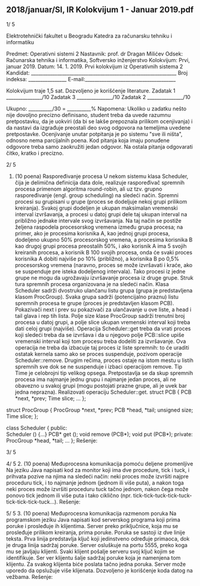 2018/januar/SI, IR Kolokvijum 1 - Januar 2019.pdf
--------------------------------------------------------------------------------


1/  5 
 
Elektrotehnički fakultet u Beogradu 
Katedra za računarsku tehniku i informatiku 
 
Predmet: Operativni sistemi 2 
Nastavnik: prof. dr Dragan Milićev 
Odsek: Računarska tehnika i informatika, Softversko inženjerstvo 
Kolokvijum: Prvi, januar 2019. 
Datum: 14. 1. 2019. 
Prvi kolokvijum iz Operativnih sistema 2 
Kandidat: _____________________________________________________________ 
Broj indeksa: ________________  E-mail:______________________________________ 
 
Kolokvijum traje 1,5 sat. Dozvoljeno je korišćenje literature. 
Zadatak 1 _______________/10   Zadatak 3 _______________/10 
Zadatak 2 _______________/10    
 
Ukupno: __________/30 = __________% 
Napomena: Ukoliko  u  zadatku nešto nije dovoljno precizno definisano, student treba da 
uvede razumnu pretpostavku, da je uokviri (da bi se lakše prepoznala prilikom ocenjivanja) i 
da  nastavi  da  izgrađuje  preostali  deo  svog  odgovora  na  temeljima  uvedene  pretpostavke. 
Ocenjivanje unutar potpitanja je po sistemu "sve ili ništa", odnosno nema parcijalnih poena. 
Kod pitanja koja imaju ponuđene odgovore treba samo zaokružiti jedan odgovor. Na ostala 
pitanja odgovarati čitko, kratko i precizno. 
 

2/  5 
1. (10 poena) Raspoređivanje procesa 
U  nekom  sistemu  klasa 
Scheduler,  čija  je  delimična  definicija  data  dole,  realizuje 
raspoređivač  spremnih  procesa  primenom  algoritma round-robin,  ali  uz  tzv. grupno 
raspoređivanje (engl. group  scheduling)  na  sledeći  način.  Spremni  procesi  su  grupisani  u 
grupe (proces se dodeljuje nekoj grupi prilikom kreiranja). Svakoj grupi dodeljen je ukupan 
maksimalan vremenski interval izvršavanja, a procesi u datoj grupi dele taj ukupan interval na 
približno  jednake  intervale  svog  izvršavanja.  Na  taj  način  se  postiže  željena  raspodela 
procesorskog vremena između grupa procesa; na primer, ako je procesima korisnika A, kao 
jednoj grupi procesa, dodeljeno ukupno 50% procesorskog vremena, a procesima korisnika B 
kao drugoj grupi procesa preostalih 50%, i ako korisnik A ima 5 svojih kreiranih procesa, a 
korisnik B 100  svojih  procesa,  onda  će  svaki  proces  korisnika A dobiti  najviše  po  10% 
(približno), a korisnika B po 0,5% procesorskog vremena (naravno, proces se može izvršavati 
i kraće, ako se suspenduje pre isteka dodeljenog intervala). Tako procesi iz jedne grupe ne 
mogu da ugrožavaju izvršavanje procesa iz druge grupe. 
Struk   tura  spremnih  procesa  organizovana  je  na  sledeći  način.  Klasa 
Scheduler sadrži 
dvostruko  ulančanu  listu  grupa  (grupa  je  predstavljena  klasom 
ProcGroup).  Svaka  grupa 
sadrži (potencijalno praznu) listu spremnih procesa te grupe (proces je predstavljen klasom 
PCB). Pokazivači next i prev su pokazivači za ulančavanje u ove liste, a head i tail glava i 
rep tih lista. Polje size klase ProcGroup sadrži trenutni broj procesa u datoj grupi, a polje 
slice ukupan vremenski interval koji treba dati celoj grupi (najviše). 
Operacija Scheduler::get treba  da  vrati  proces  koji  sledeći  treba  da  se  izvršava  i  da  u 
njegovo  polje 
PCB::slice upiše  vremenski  interval  koji  tom  procesu  treba  dodeliti  za 
izvršavanje.  Ova  operacija ne  treba da  izbacuje  taj  proces  iz  liste  spremnih:  to će  uraditi 
ostatak  kernela  samo  ako  se  proces  suspenduje,  pozivom  operacije Scheduler::remove. 
Drugim rečima, proces ostaje na istom mestu u listih spremnih sve dok se ne suspenduje i 
izbaci operacijom 
remove. Tip Time je celobrojni tip velikog opsega. 
Pretpostavlja se da skup spremnih procesa ima najmanje jednu grupu i najmanje jedan proces, 
ali ne obavezno u svakoj grupi (mogu postojati prazne grupe, ali je uvek bar jedna neprazna). 
Realizovati operaciju 
Scheduler::get. 
struct PCB { PCB *next, *prev;  Time slice; ... }; 
 
struct ProcGroup { 
  ProcGroup *next, *prev; 
  PCB *head, *tail; 
  unsigned size; 
  Time slice; 
}; 
 
class Scheduler { 
public:  
  Scheduler () {...} 
  PCB* get (); 
  void remove (PCB*); 
  void put (PCB*); 
private: 
  ProcGroup *head, *tail; 
  ... 
}; 
Rešenje: 
 

3/  5 
 

4/  5 
2. (10 poena) Međuprocesna komunikacija pomoću deljene promenljive 
Na jeziku Java napisati kod za monitor koji ima dve procedure, tick i tuck, i prihvata pozive na 
njima na sledeći način: neki proces može izvršiti najpre proceduru tick, i to najmanje jednom 
(jednom ili više puta), a nakon toga neki proces može izvršiti proceduru tuck tačno jednom, 
nakon čega može ponovo tick jednom ili više puta i tako ciklično (npr. tick-tick-tuck-tick-tuck-
tick-tick-tick-tuck...). 
Rešenje: 
 

5/  5 
3. (10 poena) Međuprocesna komunikacija razmenom poruka 
Na programskom jeziku Java napisati kod serverskog programa koji prima poruke i prosleđuje 
ih  klijentima.  Server  preko  priključnice,  koja  mu  se  prosleđuje  prilikom  kreiranja,  prima 
poruke.  Poruka  se  sastoji iz dve linije teksta. Prva linija predstavlja ključ koji jedinstveno 
određuje primaoca, dok je druga linija sadržaj poruke. Server osluškuje na portu 5555, preko 
koga mu se javljaju klijenti. Svaki klijent pošalje serveru svoj ključ kojim se identifikuje. 
Ser ver klijentu šalje sadržaj poruke koja je namenjena tom klijentu. Za svakog klijenta biće 
poslata tačno jedna poruka. Server može uporedo da opslužuje više klijenata. Dozvoljeno je 
korišćenje koda datog na vežbama. 
Rešenje: 